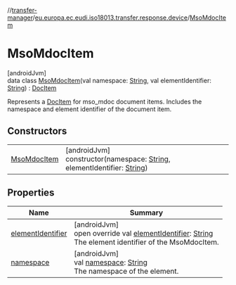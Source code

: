 //[transfer-manager](../../../index.md)/[eu.europa.ec.eudi.iso18013.transfer.response.device](../index.md)/[MsoMdocItem](index.md)

# MsoMdocItem

[androidJvm]\
data class [MsoMdocItem](index.md)(val namespace: [String](https://kotlinlang.org/api/latest/jvm/stdlib/kotlin/-string/index.html), val elementIdentifier: [String](https://kotlinlang.org/api/latest/jvm/stdlib/kotlin/-string/index.html)) : [DocItem](../../eu.europa.ec.eudi.iso18013.transfer.response/-doc-item/index.md)

Represents a [DocItem](../../eu.europa.ec.eudi.iso18013.transfer.response/-doc-item/index.md) for mso_mdoc document items. Includes the namespace and element identifier of the document item.

## Constructors

| | |
|---|---|
| [MsoMdocItem](-mso-mdoc-item.md) | [androidJvm]<br>constructor(namespace: [String](https://kotlinlang.org/api/latest/jvm/stdlib/kotlin/-string/index.html), elementIdentifier: [String](https://kotlinlang.org/api/latest/jvm/stdlib/kotlin/-string/index.html)) |

## Properties

| Name | Summary |
|---|---|
| [elementIdentifier](element-identifier.md) | [androidJvm]<br>open override val [elementIdentifier](element-identifier.md): [String](https://kotlinlang.org/api/latest/jvm/stdlib/kotlin/-string/index.html)<br>The element identifier of the MsoMdocItem. |
| [namespace](namespace.md) | [androidJvm]<br>val [namespace](namespace.md): [String](https://kotlinlang.org/api/latest/jvm/stdlib/kotlin/-string/index.html)<br>The namespace of the element. |
